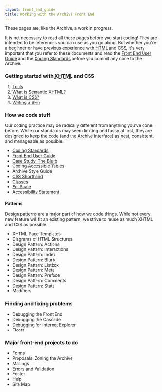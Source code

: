 ```yaml
---
layout: front_end_guide
title: Working with the Archive Front End
---
```

These pages are, like the Archive, a work in progress.

It is not necessary to read all these pages before you start coding! They are intended to be references you can use as you go along. But whether you're a beginner or have previous experience with <abbr title="HyperText Markup Language">HTML</abbr> and <abrr title="Cascading Style Sheets">CSS</abbr>, it's very important that you refer to these documents and read the [Front End User Guide](front-end-user-guide) and the [Coding Standards](coding-standards) before you commit any code to the Archive.

### Getting started with <abbr title="eXtensible HyperText Markup Language">XHTML</abbr> and CSS

1.  [Tools](tools)
2.  [What is Semantic XHTML?](semantic-xhtml)
3.  [What is CSS?](css)
4.  [Writing a Skin](writing-a-skin)
				
### How we code stuff

Our coding practice may be radically different from anything you've done before. While our standards may seem limiting and fussy at first, they are designed to keep the code (and the Archive interface) as neat, consistent, and manageable as possible.

* [Coding Standards](coding-standards)
* [Front End User Guide](front-end-user-guide)
* [Case Study: The Blurb](case-study-the-blurb)
* [Coding Accessible Tables](coding-accessible-tables)
* Archive Style Guide
* [CSS Shorthand](css-shorthand)
* [Classes](classes)
* [Em Scale](em-scale)
* [Accessibility Statement](accessibility-statement)

#### Patterns

Design patterns are a major part of how we code things. While not every new feature will fit an existing pattern, we strive to reuse as much XHTML and CSS as possible. 

* XHTML Page Templates
* Diagrams of HTML Structures
* Design Pattern: Actions
* Design Pattern: Interactions
* Design Pattern: Index
* Design Pattern: Blurb
* Design Pattern: Listbox
* Design Pattern: Meta
* Design Pattern: Preface
* Design Pattern: Comments
* Design Pattern: Stats
* Modifiers

### Finding and fixing problems

* Debugging the Front End
* Debugging the Cascade
* Debugging for Internet Explorer
* Floats

### Major front-end projects to do

* Forms
* Proposals: Zoning the Archive
* Mailings
* Errors and Validation
* Footer
* Help
* Site Map